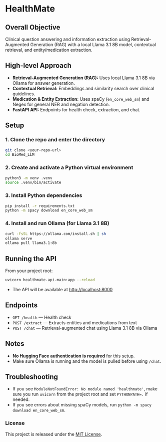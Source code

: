 # HealthMate

## Overall Objective
Clinical question answering and information extraction using Retrieval-Augmented Generation (RAG) with a local Llama 3.1 8B model, contextual retrieval, and entity/medication extraction.

## High-level Approach
- **Retrieval-Augmented Generation (RAG):** Uses local Llama 3.1 8B via Ollama for answer generation.
- **Contextual Retrieval:** Embeddings and similarity search over clinical guidelines.
- **Medication & Entity Extraction:** Uses spaCy (`en_core_web_sm`) and Negex for general NER and negation detection.
- **FastAPI API:** Endpoints for health check, extraction, and chat.

## Setup

### 1. Clone the repo and enter the directory
```bash
git clone <your-repo-url>
cd BioMed_LLM
```

### 2. Create and activate a Python virtual environment
```bash
python3 -m venv .venv
source .venv/bin/activate
```

### 3. Install Python dependencies
```bash
pip install -r requirements.txt
python -m spacy download en_core_web_sm
```

### 4. Install and run Ollama (for Llama 3.1 8B)
```bash
curl -fsSL https://ollama.com/install.sh | sh
ollama serve
ollama pull llama3.1:8b
```

## Running the API

From your project root:
```bash
uvicorn healthmate.api.main:app --reload
```
- The API will be available at [http://localhost:8000](http://localhost:8000)

## Endpoints

- `GET /health` — Health check
- `POST /extract` — Extracts entities and medications from text
- `POST /chat` — Retrieval-augmented chat using Llama 3.1 8B via Ollama

## Notes

- **No Hugging Face authentication is required** for this setup.
- Make sure Ollama is running and the model is pulled before using `/chat`.

## Troubleshooting

- If you see `ModuleNotFoundError: No module named 'healthmate'`, make sure you run `uvicorn` from the project root and set `PYTHONPATH=.` if needed.
- If you see errors about missing spaCy models, run `python -m spacy download en_core_web_sm`.

### License

This project is released under the [MIT License](LICENSE).



